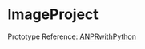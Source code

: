 # ImageProject

Prototype Reference: [ANPRwithPython](https://github.com/nicknochnack/ANPRwithPython)
